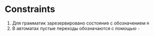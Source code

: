 # **Constraints**
1. Для грамматик зарезервировано состояние с обозначением ```H```
2. В автоматах пустые переходы обозначаются с помощью ```-```
